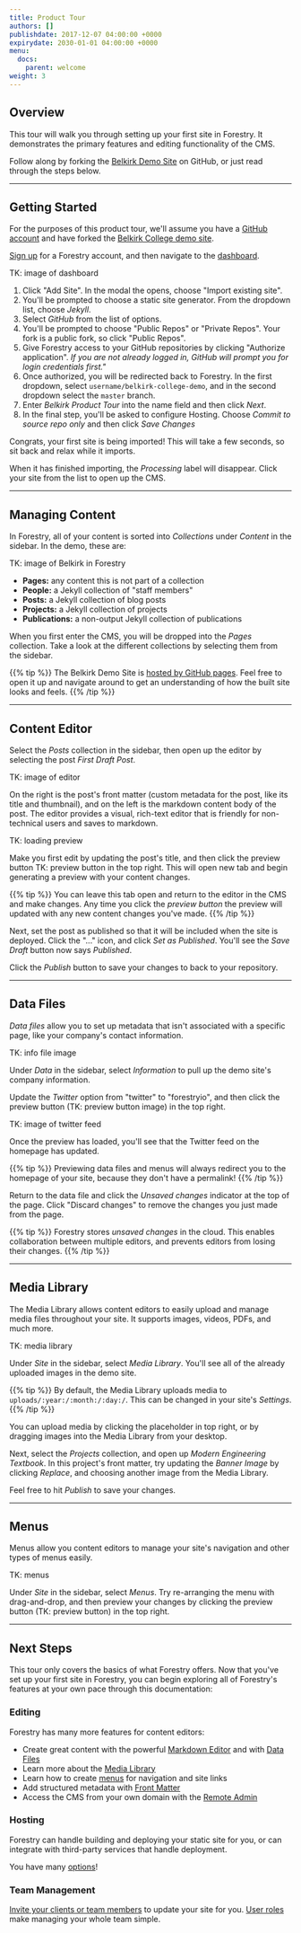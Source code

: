 ```yaml
---
title: Product Tour
authors: []
publishdate: 2017-12-07 04:00:00 +0000
expirydate: 2030-01-01 04:00:00 +0000
menu:
  docs:
    parent: welcome
weight: 3
---
```

## Overview
This tour will walk you through setting up your first site in Forestry. It demonstrates the primary features and editing functionality of the CMS.

Follow along by forking the [Belkirk Demo Site](https://github.com/forestryio/belkirk-jekyll-demo) on GitHub, or just read through the steps below.

---

## Getting Started
For the purposes of this product tour, we'll assume you have a [GitHub account](https://github.com/signup) and have forked the [Belkirk College demo site](https://github.com/forestryio/belkirk-demo-site).

[Sign up](https://app.forestry.io/signup) for a Forestry account, and then navigate to the [dashboard](https://app.forestry.io/dashboard).

TK: image of dashboard

1. Click "Add Site". In the modal the opens, choose "Import existing site".
2. You'll be prompted to choose a static site generator. From the dropdown list, choose *Jekyll*.
3. Select *GitHub* from the list of options.
4. You'll be prompted to choose "Public Repos" or "Private Repos". Your fork is a public fork, so click "Public Repos".
6. Give Forestry access to your GitHub repositories by clicking "Authorize application".
   *If you are not already logged in, GitHub will prompt you for login credentials first."*
7. Once authorized, you will be redirected back to Forestry. In the first dropdown, select `username/belkirk-college-demo`, and in the second dropdown select the `master` branch.
8. Enter *Belkirk Product Tour* into the name field and then click *Next*.
9. In the final step, you'll be asked to configure Hosting. Choose *Commit to source repo only* and then click *Save Changes*

Congrats, your first site is being imported! This will take a few seconds, so sit back and relax while it imports. 

When it has finished importing, the *Processing* label will disappear. Click your site from the list to open up the CMS.

---

## Managing Content
In Forestry, all of your content is sorted into *Collections* under *Content* in the sidebar. In the demo, these are:

TK: image of Belkirk in Forestry

- **Pages:** any content this is not part of a collection
- **People:** a Jekyll collection of "staff members"
- **Posts:** a Jekyll collection of blog posts
- **Projects:** a Jekyll collection of projects
- **Publications:** a non-output Jekyll collection of publications

When you first enter the CMS, you will be dropped into the *Pages* collection. Take a look at the different collections by selecting them from the sidebar.

{{% tip %}}
The Belkirk Demo Site is [hosted by GitHub pages](https://forestryio.github.io/belkirk-jekyll-demo). Feel free to open it up and navigate around to get an understanding of how the built site looks and feels.
{{% /tip %}}

---

## Content Editor

Select the *Posts* collection in the sidebar, then open up the editor by selecting the post *First Draft Post*.

TK: image of editor

On the right is the post's front matter (custom metadata for the post, like its title and thumbnail), and on the left is the markdown content body of the post. The editor provides a visual, rich-text editor that is friendly for non-technical users and saves to markdown.

TK: loading preview

Make you first edit by updating the post's title, and then click the preview button TK: preview button in the top right. This will open new tab and begin generating a preview with your content changes.

{{% tip %}}
You can leave this tab open and return to the editor in the CMS and make changes. Any time you click the *preview button* the preview will updated with any new content changes you've made.
{{% /tip %}}

Next, set the post as published so that it will be included when the site is deployed. Click the "..." icon, and click *Set as Published*. You'll see the *Save Draft* button now says *Published*. 

Click the *Publish* button to save your changes to back to your repository.

---

## Data Files

*Data files* allow you to set up metadata that isn't associated with a specific page, like your company's contact information.

TK: info file image

Under *Data* in the sidebar, select *Information* to pull up the demo site's company information.

Update the *Twitter* option from "twitter" to "forestryio", and then click the preview button (TK: preview button image) in the top right.

TK: image of twitter feed

Once the preview has loaded, you'll see that the Twitter feed on the homepage has updated.

{{% tip %}}
Previewing data files and menus will always redirect you to the homepage of your site, because they don't have a permalink!
{{% /tip %}}

Return to the data file and click the *Unsaved changes* indicator at the top of the page. Click "Discard changes" to remove the changes you just made from the page.

{{% tip %}}
Forestry stores *unsaved changes* in the cloud. This enables collaboration between multiple editors, and prevents editors from losing their changes.
{{% /tip %}}

---

## Media Library

The Media Library allows content editors to easily upload and manage media files throughout your site. It supports images, videos, PDFs, and much more.

TK: media library

Under *Site* in the sidebar, select *Media Library*. You'll see all of the already uploaded images in the demo site.

{{% tip %}}
By default, the Media Library uploads media to `uploads/:year:/:month:/:day:/`. This can be changed in your site's *Settings*.
{{% /tip %}}

You can upload media by clicking the placeholder in top right, or by dragging images into the Media Library from your desktop.

Next, select the *Projects* collection, and open up *Modern Engineering Textbook*. In this project's front matter, try updating the *Banner Image* by clicking *Replace*, and choosing another image from the Media Library.

Feel free to hit *Publish* to save your changes.

---

## Menus

Menus allow you content editors to manage your site's navigation and other types of menus easily.

TK: menus

Under *Site* in the sidebar, select *Menus*. Try re-arranging the menu with drag-and-drop, and then preview your changes by clicking the preview button (TK: preview button) in the top right.

---

## Next Steps
This tour only covers the basics of what Forestry offers. Now that you've set up your first site in Forestry, you can begin exploring all of Forestry's features at your own pace through this documentation:

### Editing
Forestry has many more features for content editors:

- Create great content with the powerful [Markdown Editor](/docs/editing/markdown-editor) and with [Data Files](/docs/editing/data-files)
- Learn more about the [Media Library](/docs/editing/media-library)
- Learn how to create [menus](/docs/editing/menus) for navigation and site links
- Add structured metadata with [Front Matter](/docs/editing/front-matter)
- Access the CMS from your own domain with the [Remote Admin](/docs/editing/remote-admin)

### Hosting
Forestry can handle building and deploying your static site for you, or can integrate with third-party services that handle deployment. 

You have many [options](/docs/hosting/)!

### Team Management
[Invite your clients or team members](/docs/settings/team-management) to update your site for you. [User roles](/docs/settings/team-management#user-roles) make managing your whole team simple.